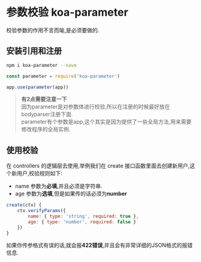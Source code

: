 # 参数校验 koa-parameter

校验参数的作用不言而喻,是必须要做的.

## 安装引用和注册
```sh
npm i koa-parameter --save
```
```js
const parameter = require('koa-parameter')

app.use(parameter(app))
```
>**有2点需要注意一下**  
因为parameter是对参数体进行校验,所以在注册的时候最好放在bodyparser注册下面.  
parameter有个参数是app,这个其实是因为提供了一些全局方法,用来需要修改程序的全局实例.

## 使用校验
在 controllers 的逻辑层去使用,举例我们在 create 接口函数里面去创建新用户,这个新用户,校验规则如下:

* name 参数为**必填**,并且必须是字符串.
* age 参数为**选填**,但是如果传的话必须为**number**

```js
create(ctx) {
    ctx.verifyParams({
        name: { type: 'string', required: true },
        age: { type: 'number', required: false }
    })
}
```
如果你传参格式有误的话,就会报**422错误**,并且会有非常详细的JSON格式的报错信息.


